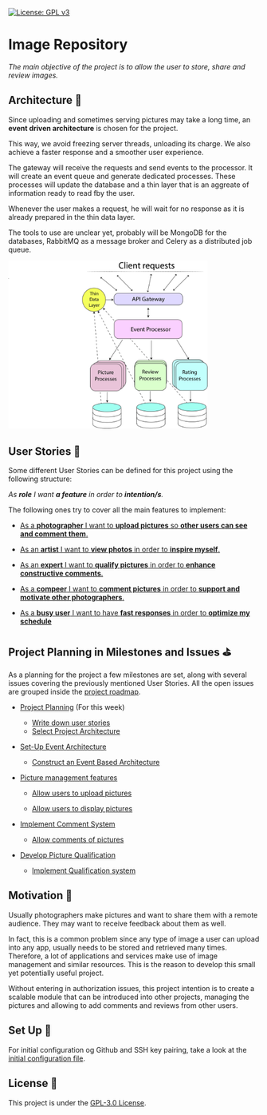 [![License: GPL v3](https://img.shields.io/badge/License-GPLv3-blue.svg)](https://www.gnu.org/licenses/gpl-3.0)

# Image Repository

_The main objective of the project is to allow the user to store, share and review images._

## Architecture :european_castle:

Since uploading and sometimes serving pictures may take a long time, an **event driven architecture** is chosen for the project.

This way, we avoid freezing server threads, unloading its charge. We also achieve a faster response and a smoother user experience.

The gateway will receive the requests and send events to the processor. It will create an event queue and generate dedicated processes. These processes will update the database and a thin layer that is an aggreate of information ready to read fby the user.

Whenever the user makes a request, he will wait for no response as it is already prepared in the thin data layer. 

The tools to use are unclear yet, probably will be MongoDB for the databases, RabbitMQ as a message broker and Celery as a distributed job queue.

<img src="./doc/img/Architecture%20Diagram-02.jpg" alt="drawing" width="400"/>

## User Stories :eyes:

Some different User Stories can be defined for this project using the following structure:

_As **role** I want **a feature** in order to **intention/s**._

The following ones try to cover all the main features to implement:

* [As a **photographer** I want to **upload pictures** so **other users can see and comment them**.](https://github.com/GabCas28/Image-Repository/issues/6)

* [As an **artist** I want to **view photos** in order to **inspire myself**.](https://github.com/GabCas28/Image-Repository/issues/7)

* [As an **expert** I want to **qualify pictures** in order to **enhance constructive comments**.](https://github.com/GabCas28/Image-Repository/issues/8)

* [As a **compeer** I want to **comment pictures** in order to **support and motivate other photographers**.](https://github.com/GabCas28/Image-Repository/issues/9)

* [As a **busy user** I want to have **fast responses** in order to **optimize my schedule**](https://github.com/GabCas28/Image-Repository/issues/10)

## Project Planning in Milestones and Issues :golf:

As a planning for the project a few milestones are set, along with several issues covering the previously mentioned User Stories. 
All the open issues are grouped inside the [project roadmap](https://github.com/GabCas28/Image-Repository/projects/1).

* [Project Planning](https://github.com/GabCas28/Image-Repository/milestone/2) (For this week)
  * [Write down user stories](https://github.com/GabCas28/Image-Repository/issues/4)
  * [Select Project Architecture](https://github.com/GabCas28/Image-Repository/issues/5)

* [Set-Up Event Architecture](https://github.com/GabCas28/Image-Repository/milestone/3)
  * [Construct an Event Based Architecture](https://github.com/GabCas28/Image-Repository/issues/10)
* [Picture management features](https://github.com/GabCas28/Image-Repository/milestone/4)
  * [Allow users to upload pictures](https://github.com/GabCas28/Image-Repository/issues/6)

  * [Allow users to display pictures](https://github.com/GabCas28/Image-Repository/issues/7)

* [Implement Comment System](https://github.com/GabCas28/Image-Repository/milestone/5)
  * [Allow comments of pictures](https://github.com/GabCas28/Image-Repository/issues/9)

* [Develop Picture Qualification](https://github.com/GabCas28/Image-Repository/milestone/6)
  * [Implement Qualification system](https://github.com/GabCas28/Image-Repository/issues/8)


## Motivation 📖

Usually photographers make pictures and want to share them with a remote audience. They may want to receive feedback about them as well.  

In fact, this is a common problem since any type of image a user can upload into any app, usually needs to be stored and retrieved many times. Therefore, a lot of applications and services make use of image management and similar resources. This is the reason to develop this small yet potentially useful project.

Without entering in authorization issues, this project intention is to create a scalable module that can be introduced into other projects, managing the pictures and allowing to add comments and reviews from other users.

## Set Up 🚀

For initial configuration og Github and SSH key pairing, take a look at the [initial configuration file](/doc/Initial%20Set-Up.md).

## License 📄

This project is under the [GPL-3.0 License](LICENSE.md).
